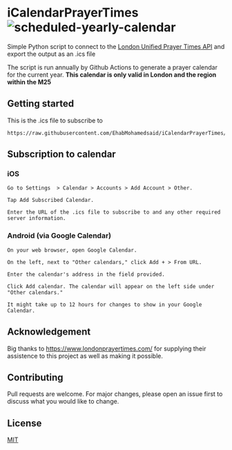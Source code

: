 # iCalendarPrayerTimes ![scheduled-yearly-calendar](https://github.com/EhabMohamedsaid/iCalendarPrayerTimes/workflows/scheduled-yearly-calendar/badge.svg)

Simple Python script to connect to the [London Unified Prayer Times API](https://www.londonprayertimes.com/api/) and export the output as an .ics file

The script is run annually by Github Actions to generate a prayer calendar for the current year. **This calendar is only valid in London and the region within the M25**

## Getting started

This is the .ics file to subscribe to

    https://raw.githubusercontent.com/EhabMohamedsaid/iCalendarPrayerTimes/main/GeneratedCalendar/LondonEnglandPrayerCalendar.ics
  

## Subscription to calendar

### iOS 

    Go to Settings  > Calendar > Accounts > Add Account > Other.

    Tap Add Subscribed Calendar.

    Enter the URL of the .ics file to subscribe to and any other required server information.


### Android (via Google Calendar)
    
    On your web browser, open Google Calendar.
    
    On the left, next to "Other calendars," click Add + > From URL.
    
    Enter the calendar's address in the field provided.
    
    Click Add calendar. The calendar will appear on the left side under "Other calendars."

    It might take up to 12 hours for changes to show in your Google Calendar.


## Acknowledgement

Big thanks to https://www.londonprayertimes.com/ for supplying their assistence to this project as well as making it possible.

## Contributing
Pull requests are welcome. For major changes, please open an issue first to discuss what you would like to change.


## License
[MIT](https://choosealicense.com/licenses/mit/)
